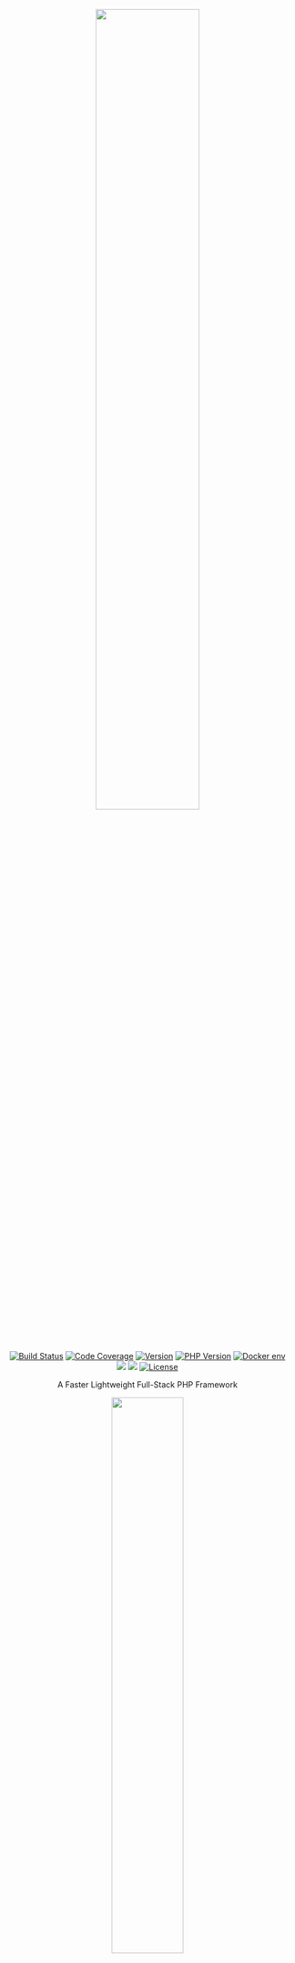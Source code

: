 <p align="center"><img width="60%" src="http://cdn.tigerb.cn/logo.png"><p>

<p align="center">
<a href="https://github.com/TIGERB/easy-php/releases"><img src="https://api.travis-ci.org/TIGERB/easy-php.svg?branch=master" alt="Build Status"></a>
<a href="https://github.com/TIGERB/easy-php/releases"> <img src="https://codecov.io/gh/TIGERB/easy-php/branch/master/graph/badge.svg" alt="Code Coverage"></a>
<a href="https://github.com/TIGERB/easy-php/releases"><img src="https://img.shields.io/badge/version-0.8.4-lightgrey.svg" alt="Version"></a>
<a href="https://github.com/TIGERB/easy-php/releases"><img src="https://img.shields.io/badge/php-5.4%2B-blue.svg" alt="PHP Version"></a>
<a href="https://easy-framework.github.io/easy-env/"><img src="https://img.shields.io/badge/docker%20env-support-green.svg" alt="Docker env"></a>
<a href="#backers" alt="sponsors on Open Collective"><img src="https://opencollective.com/easy-php/backers/badge.svg" /></a> <a href="#sponsors" alt="Sponsors on Open Collective"><img src="https://opencollective.com/easy-php/sponsors/badge.svg" /></a>
<a href="https://opensource.org/licenses/MIT"><img src="https://img.shields.io/cocoapods/l/AFNetworking.svg" alt="License"></a>

</p>

<p align="center"> A Faster Lightweight Full-Stack PHP Framework <p>

<p align="center"><img width="50%" src="http://cdn.tigerb.cn/wechat-blog-qrcode.jpg"><p>

<p align="center"> <a href="./README-CN.md">中文版</a>　<p>

# How to build a PHP framework by ourself ?

Why do we need to build a PHP framework by ourself? Maybe the most of people will say "There have so many PHP frameworks be provided, but we still made a wheel?". My point is "Made a wheel is not our purpose, we will get a few of knowledge when making a wheel which is our really purpose".

Then, how to build a PHP framework by ourself? General process as follows:

```
Entry file ----> Register autoload function
           ----> Register error(and exception) function
           ----> Load config file
           ----> Request
           ----> Router
           ----> (Controller <----> Model)
           ----> Response
           ----> Json
           ----> View
```

In addition, unit test, nosql support, api documents and some auxiliary scripts, e.g. Finnally, My framework directory as follows:

#  Project Directory Structure

```
app                             [application backend directory]
├── demo                        [module directory]
│   ├── controllers             [controller directory]
│   │       └── Index.php       [default controller class file]
│   ├── logics                  [logic directory]
│   │   ├── exceptions          [exception directory]
│   │   ├── gateway          　　[a gateway example]
│   │   ├── tools               [tool class directory]
│   │   └── UserDefinedCase.php [register user defined handle before framework loading router]
│   └── models                  [model directory]
│       └── TestTable.php       [model class file]
├── config                      [config folder]
│    ├── demo                   [module config folder]
│    │   ├── config.php         [module-defined config]
│    │   └── route.php          [module-defined router]
│    ├── common.php             [common config]
│    ├── database.php           [database config]
│    ├── swoole.php             [swoole config]
│    └── nosql.php              [nosql config]
docs                            [api document directory]
├── apib                        [Api Blueprint]
│    └── demo.apib              [api doc example file]
├── swagger                     [swagger]
framework                       [easy-php framework directory]
├── exceptions                  [core exception class]
│      ├── CoreHttpException.php[http exception]
├── handles                     [handle class file be used by app run]
│      ├── Handle.php           [handle interface]
│      ├── ErrorHandle.php      [error handle class]
│      ├── ExceptionHandle.php  [exception handle class]
│      ├── ConfigHandle.php     [config handle class]
│      ├── NosqlHandle.php      [nosql handle class]
│      ├── LogHandle.php        [log handle class]
│      ├── UserDefinedHandle.php[user defined handle class]
│      ├── RouterSwooleHan...   [router handle class for swoole mode]
│      └── RouterHandle.php     [router handle class]
├── orm                         [datebase object relation map class directory]
│      ├── Interpreter.php      [sql Interpreter class]
│      ├── DB.php               [database operation class]
│      ├── Model.php            [data model]
│      └── db                   [db type directory]
│          └── Mysql.php        [mysql class file]
├── router                      [router strategy]
│      ├── RouterInterface.php  [router strategy interface]
│      ├── General.php          [general strategy class]
│      ├── Pathinfo.php         [pathinfo strategy class]
│      ├── Userdefined.php      [userdefined strategy class]
│      ├── Micromonomer.php     [micromonomer strategy class]
│      ├── Job.php              [job strategy class]
│      ├── EasySwooleRouter.php [router strategy entrance class for swoole mode]
│      └── EasyRouter.php       [router strategy entrance class]
├── nosql                       [nosql directory]
│    ├── Memcahed.php           [memcahed class file]
│    ├── MongoDB.php            [mongoDB class file]
│    └── Redis.php              [redis class file]
├── App.php                     [this application class file]
├── Container.php               [container class file]
├── Helper.php                  [helper class file]
├── Load.php                    [autoload class file]
├── Request.php                 [request object class file]
├── Response.php                [response object class file]
├── run.php                     [run this application script file]
├── swoole.php                  [init the framework && swoole server]
frontend                        [application frontend source code directory]
├── src                         [source folder]
│    ├── components             [vue components]
│    ├── views                  [vue views]
│    ├── images                 [images folder]
│    ├── ...
├── app.js                      [vue root js]
├── app.vue                     [vue root component]
├── index.template.html         [frontend entrance template file]
├── store.js                    [vuex store file]
├── .babelrc                    [babel　config file]
├── webpack.config.js           [webpack config file]
├── yarn.lock                   [yarn　lock file]
jobs                            [Jobs folder, where write you business script]
├── demo                        [Module folder]
│    ├── Demo.php               [Job script example file]
│    ├── ...
public                          [this is a resource directory to expose service resource]
├── dist                        [frontend source file after build]
│    └── ...
├── index.html                  [entrance html file]
├── index.php                   [entrance php script file]
├── server.php                  [init the server with swoole]
runtime                         [temporary file such as log]
├── logs                        [log directory]
├── build                       [phar directory build by build script]
tests                           [unit test directory]
├── demo                        [module name]
│      └── DemoTest.php         [test class file]
├── TestCase.php                [phpunit test case class file]
vendor                          [composer vendor directory]
.git-hooks                      [git hooks directory]
├── pre-commit                  [git pre-commit example file]
├── commit-msg                  [git commit-msg example file]
bin                             [the auto script folder]
├── build                       [build php code to phar file script]
├── cli                         [run this framework with the php cli mode]
├── run                         [quick start script]
.env.example                    [the environment variables example file]
.gitignore                      [git ignore config file]
.travis.yml                     [travis-ci config file]
LICENSE                         [lincese　file]
logo.png                        [logo picture]
composer.json                   [composer file]
composer.lock                   [composer lock file]
package.json                    [dependence file for frontend]
phpunit.xml                     [phpunit config file]
README-CN.md                    [readme file chinese]
README.md                       [readme file]

```

# Life Cycle

<p align="center"><img width="90%" src="http://cdn.tigerb.cn/easy-php-en.png"><p>

# Framework Module Description:

##  Entrance file

Defined a entrance file that provide a uniform file for user visit, which hide the complex logic like the enterprise service bus.

```
// require the application run file
require('../framework/run.php');
```

[[file: public/index.php](https://github.com/TIGERB/easy-php/blob/master/public/index.php)]

##  Autoload Module

Register a autoload function in the __autoload queue by used spl_autoload_register, after that, we can use a class by namespace and keyword 'use'.

[[file: framework/Load.php](https://github.com/TIGERB/easy-php/blob/master/framework/Load.php)]

##  Error&Exception Handle Module

- Catch error:

Register a function by used set_error_handler to handle error, but it can't handle the following error, E_ERROR, E_PARSE, E_CORE_ERROR, E_CORE_WARNING, E_COMPILE_ERROR, E_COMPILE_WARNING and the E_STRICT produced by the file which called set_error_handler function. So, we need use register_shutdown_function and error_get_last to handle this finally error which set_error_handler can't handle. When the framework running, we can handle the error by ourself, such as, give a friendly error messge for client.

[[file: framework/hanles/ErrorHandle.php](https://github.com/TIGERB/easy-php/blob/master/framework/handles/ErrorHandle.php)]

- Catch exception:

Register a function by used set_exception_handler to handle the exception which is not be catched, which can give a friendly error messge for client.

[[file: framework/hanles/ExceptionHandle.php](https://github.com/TIGERB/easy-php/blob/master/framework/handles/ExceptionHandle.php)]

##  Config Handle Module

Loading framework-defined and user-defined config files.

For example，the master-salve database config：

```
[database]
dbtype   = mysqldb
dbprefix = easy
dbname   = easyphp
dbhost   = localhost
username = easyphp
password = easyphp
slave    = 0,1

[database-slave-0]
dbname   = easyphp
dbhost   = localhost
username = easyphp
password = easyphp

[database-slave-1]
dbname   = easyphp
dbhost   = localhost
username = easyphp
password = easyphp
```

[[file: framework/hanles/ConfigHandle.php](https://github.com/TIGERB/easy-php/blob/master/framework/handles/ConfigHandle.php)]

##  Request&Response Module

- Request  Object: contains all the requested information.
- Response Object: contains all the response information.

All output is json in the framework, neithor framework's core error or business logic's output, beacuse I think is friendly.

##### Request param check, Support require/length/number check at present. Use as follows:
```
$request = App::$container->get('request');
$request->check('username', 'require');
$request->check('password', 'length', 12);
$request->check('code', 'number');
```

[[file: framework/Request.php](https://github.com/TIGERB/easy-php/blob/master/framework/Request.php)]

[[file: framework/Response.php](https://github.com/TIGERB/easy-php/blob/master/framework/Response.php)]

##  Route Handle Module

```
├── router                      [datebase object relation map class directory]
      ├── RouterInterface.php   [router strategy interface]
      ├── General.php           [general strategy class]
      ├── Pathinfo.php          [pathinfo strategy class]
      ├── Userdefined.php       [userdefined strategy class]
      ├── Micromonomer.php      [micromonomer strategy class]
      ├── Job.php               [job strategy class]
      └── EasyRouter.php        [router strategy entrance class]
```

Execute the target controller's function by the router parse the url information.Is composed of four types of:

**tradition router**

```
domain/index.php?module=Demo&contoller=Index&action=test&username=test
```

**pathinfo router**

```
domain/demo/index/modelExample
```

**user-defined router**

```
// config/moduleName/route.php, this 'this' point to RouterHandle instance
$this->get('v1/user/info', function (Framework\App $app) {
    return 'Hello Get Router';
});
```

**micro monolith router**

What's the micro monolith router? There are a lot of teams are moving in the SOA service structure or micro service structure, I think it is difficult for a small team. So the micro monolith was born, what's this? In my opinion, this is a SOA process for a monolith application.For example:

```
app
├── UserService     [user service module]
├── ContentService  [content service module]
├── OrderService    [order service module]
├── CartService     [cart service module]
├── PayService      [pay service module]
├── GoodsService    [goods service module]
└── CustomService   [custom service module]
```

As above, we implemented a easy micro monolith structure.But how these module to communicate with each other? As follows:

```
App::$app->get('demo/index/hello', [
    'user' => 'TIGERB'
]);
```

So we can resolve this problem loose coupling. In the meantime, we can exchange our application to the SOA structure easily, beacuse we only need to change the method get implementing way in the App class, the way contain RPC, REST. etc.

[[file: framework/hanles/RouterHandle.php](https://github.com/TIGERB/easy-php/blob/master/framework/handles/RouterHandle.php)]

##  MVC To MCL

The tradition MVC pattern includes the model,view,controller layer. In general, you always write the business logic in the controller or model layer. But you will feel the code is difficult to read, maintain, expand after a long time. So I add a logic layer in the framework forcefully where you can implement the business logic by yourself. You can not only implement a tool class but also implement your business logic in a new subfolder, what's more, you can implement a gateway based on the pattern of responsibility (I provided a example).

In the end, the structure as follows:

- M: models, the map of database's table where define the curd operation.
- C: controllers, where expose the business resourse
- L: logics,　where implement the business logic flexiblly

**Logics layer**

A gateway example：

I built a gateway in the logics folder, structure as follows：

```
gateway                     [gateway directory in logics]
  ├── Check.php             [interface]
  ├── CheckAppkey.php       [check app key]
  ├── CheckArguments.php    [check require arguments]
  ├── CheckAuthority.php    [check auth]
  ├── CheckFrequent.php     [check call frequent]
  ├── CheckRouter.php       [router]
  ├── CheckSign.php         [check sign]
  └── Entrance.php          [entrance file]
```

The gateway entrance class code as follows:

```
// init：gateway common arguments must be not empty check
$checkArguments   =  new CheckArguments();
// init：app key check
$checkAppkey      =  new CheckAppkey();
// init：call frequent check
$checkFrequent    =  new CheckFrequent();
// init：sign check
$checkSign        =  new CheckSign();
// init：auth check
$checkAuthority   =  new CheckAuthority();
// init：gateway's router
$checkRouter      =  new CheckRouter();

// build object chain
$checkArguments->setNext($checkAppkey)
               ->setNext($checkFrequent)
               ->setNext($checkSign)
               ->setNext($checkAuthority)
               ->setNext($checkRouter);

// start gateway
$checkArguments->start(
    APP::$container->get('request')
);
```

After the gateway be implemented, how to use this in the framework?I provide a user-defined's class, we just register this in the UserDefinedCase class. for example:

```
/**
 * register user-defined behavior
 *
 * @var array
 */
private $map = [
    //　for example, loading user-defined gateway
    'App\Demo\Logics\Gateway\Entrance'
];
```
So, the gateway is running.But what's the UserDefinedCase that can be loading before RouterHandle.

Where is the view layer?I abandon it, beacuse I chose the SPA for frontend, detail as follows.

[[file: app/*](https://github.com/TIGERB/easy-php/tree/master/app/demo)]

##  Using Vue For View

**source code folder**

The separate-frontend-and-backend and two-way data binding, modular is so popular.In the meantime, I moved the project [easy-vue](http://vue.tigerb.cn/) that built by myself to the framework as the view layer. The frontend source code folder as follows:

```
frontend                        [application frontend source code directory]
├── src                         [source folder]
│    ├── components             [vue components]
│    ├── views                  [vue views]
│    ├── images                 [images folder]
│    ├── ...
├── app.js                      [vue root js]
├── app.vue                     [vue root component]
├── index.template.html         [frontend entrance template file]
├── store.js                    [vuex store file]
```

**Build Step**

```
yarn install

DOMAIN=http://yourdomain npm run dev
```

**After build**

After built success, there made dist folder and index.html in the public. This file will be ignore when this branch is not the release branch.

```
public                          [this is a resource directory to expose service resource]
├── dist                        [frontend source file after build]
│    └── ...
├── index.html                  [entrance html file]
```

[[file: frontend/*](https://github.com/TIGERB/easy-php/tree/master/frontend)]

##  ORM

What's the ORM(Object Relation Map)? In my opinion, ORM is a thought that build a relationship of object and the abstract things.The model is the database's table and the model's instance is a operation for the table."Why do you do that, use the sql directly is not good?", my answer:you can do what you like to do, everything is flexable, but it's not be suggested from a perspective of a framework's **reusable, maintainable and extensible**.

On the market for the implemention of the ORM, such as: Active Record in thinkphp and yii, Eloquent in laravel, then we call the ORM here is "ORM" simply. The "ORM" structure in the framework as follows:

```
├── orm                         
│      ├── Interpreter.php      [sql Interpreter]
│      ├── DB.php               [database operate class]
│      ├── Model.php            [base model class]
│      └── db                   
│          └── Mysql.php        [mysql class]
```

**DB example**

```
/**
 * DB operation example
 *
 * findAll
 *
 * @return void
 */
public function dbFindAllDemo()
{
    $where = [
        'id'   => ['>=', 2],
    ];
    $instance = DB::table('user');
    $res      = $instance->where($where)
                         ->orderBy('id asc')
                         ->limit(5)
                         ->findAll(['id','create_at']);
    $sql      = $instance->sql;

    return $res;
}
```

**Model example**

```
// controller
/**
 * model example
 *
 * @return mixed
 */
public function modelExample()
{
    try {

        DB::beginTransaction();
        $testTableModel = new TestTable();

        // find one data
        $testTableModel->modelFindOneDemo();
        // find all data
        $testTableModel->modelFindAllDemo();
        // save data
        $testTableModel->modelSaveDemo();
        // delete data
        $testTableModel->modelDeleteDemo();
        // update data
        $testTableModel->modelUpdateDemo([
               'nickname' => 'easy-php'
            ]);
        // count data
        $testTableModel->modelCountDemo();

        DB::commit();
        return 'success';

    } catch (Exception $e) {
        DB::rollBack();
        return 'fail';
    }
}

//TestTable model
/**
 * Model example
 *
 * findAll
 *
 * @return void
 */
public function modelFindAllDemo()
{
    $where = [
        'id'   => ['>=', 2],
    ];
    $res = $this->where($where)
                ->orderBy('id asc')
                ->limit(5)
                ->findAll(['id','create_at']);
    $sql = $this->sql;

    return $res;
}
```

[[file: framework/orm/*](https://github.com/TIGERB/easy-php/tree/master/framework/orm)]

##  Service Container

What's the service container?

Service container is difficultly understand, I think it just a third party class, which can inject the class and instance. we can get the instance in the container very simple.

The meaning of the service container?

According to the design patterns: we need make our code "highly cohesive, loosely coupled". As the result of "highly cohesive" is "single principle", As the result of "single principle" is the class rely on each other. General way that handle the dependency as follows:

```
class Demo
{
    public function __construct ()
    {
        // the demo directly dependent on RelyClassName
        $instance = new RelyClassName ();
    }
}
```

The above code is no problem, but is not conform to the design pattern of "The least kown principle", beacuse it has a direct dependence. We bring a third class in the framework, which can new a class or get a instance. So, the third party class is the service container, which like the role of 'middleware' in the architecture of the system.

After implements a service container, I put the Rquest, Config and other instances are injected into service in the singleton container, when we need to use can be obtained from the container, is very convenient.Use the following:

```
// Inject the single instance
App::$container->setSingle('alias', 'object/closure/class name');

// Such as，Inject Request instance
App::$container->setSingle('request', function () {
    // closure function lazy load
    return new Request();
});
// get Request instance
App::$container->get('request');
```

[[file: framework/Container](https://github.com/TIGERB/easy-php/blob/master/framework/Container.php)]

##  Nosql Support

Inject the nosql's single instance in service container when the framework loading, you can decide what nosql you need use whit the configuration. At present we support redis/memcahed/mongodb.

Some example:

```
// get redis instance
App::$container->getSingle('redis');
// get memcahed instance
App::$container->getSingle('memcahed');
// get mongodb instance
App::$container->getSingle('mongodb');
```

[[file: framework/nosql/*](https://github.com/TIGERB/easy-php/tree/master/framework/nosql)]

##  Log

I make the log class like a third part module that be used by composer, the project link <https://github.com/easy-framework/easy-log>

How to use? as follows:

```
// env config
[log]
path = /runtime/logs/
name = easy-php
size = 512
level= debug


// How to use in your logic
Log::debug('EASY PHP');
Log::notice('EASY PHP');
Log::warning('EASY PHP');
Log::error('EASY PHP');
```

[[file: framework/handles/LogHandle.php](https://github.com/TIGERB/easy-php/blob/master/framework/handles/LogHandle.php)]

##  Swoole Support

This framework support swoole mode with the php extension swoole, just:

```
cd public && php server.php
```

[[file: framework/swoole.php](https://github.com/TIGERB/easy-php/tree/master/framework/swoole.php)]

##  Job Support

You can do some job in the jobs folder directly as follows:

```
jobs                            [Jobs folder, where write you business script]
├── demo                        [Module folder]
│    ├── Demo.php               [Job script example file]
│    ├── ...
```

Job demo file:
```
<?php
namespace Jobs\Demo;

/**
 * Demo Jobs
 *
 * @author TIERGB <https://github.com/TIGERB>
 */
class Demo
{
    /**
     * job
     *
     * @example php cli --jobs=demo.demo.test
     */
    public function test()
    {
        echo 'Hello Easy PHP Jobs';
    }
}

```

So, just run the command:
```
php cli --job=demo.demo.test
```

[[file: jobs/*](https://github.com/TIGERB/easy-php/tree/feature/router/jobs)]

##  Api Docs

Usually after we write an api, the api documentation is a problem, we use the Api Blueprint protocol to write the api document and mock. At the same time, we can request the api real-timely by used Swagger　(unavailable).

I chose the Api Blueprint's tool snowboard, detail as follows：

**Api doc generate instruction**

```
cd docs/apib

./snowboard html -i demo.apib -o demo.html -s

open the website, http://localhost:8088/
```

**Api mock instruction**

```
cd docs/apib

./snowboard mock -i demo.apib

open the website, http://localhost:8087/demo/index/hello
```

[[file: docs/*](https://github.com/TIGERB/easy-php/tree/master/docs)]

##  PHPunit

Based on the phpunit, I think write unit tests is a good habit.

How to make a test？

Write test file in the folder tests　by referenced the file DemoTest.php, then run:

```
 vendor/bin/phpunit
```

The assertion example:

```
/**
 *　test assertion example
 */
public function testDemo()
{
    $this->assertEquals(
        'Hello Easy PHP',
        // assert the result by run hello function in demo/Index controller
        App::$app->get('demo/index/hello')
    );
}
```

[phpunit assertions manual](https://phpunit.de/manual/current/en/appendixes.assertions.html)

[[file: tests/*](https://github.com/TIGERB/easy-php/tree/master/tests)]

##  Git Hooks

- The standard of coding:  verify the coding forcefully before commit by used php_codesniffer
- The standard of commit-msg: verify the commit-msg forcefully before commit by used the script commit-msg wrote by [Treri](https://github.com/Treri), which can enhance the git log readability and debugging, log analysis usefully, etc.

[[file: ./git-hooks/*](https://github.com/TIGERB/easy-php/tree/master/.git-hooks)]

## Script

**cli script**

Run the framework with cli mode, detail in the instruction.

**build script**

Build the application in the runtime/build folder, such as:

```
runtime/build/App.20170505085503.phar

<?php
// require the phar file in index.php file
require('runtime/build/App.20170505085503.phar');

```

Command:
> php cli --build


[[file: ./build](https://github.com/TIGERB/easy-php/tree/master/build)]

# How to use ?

Run：

> composer create-project tigerb/easy-php easy  --prefer-dist && cd easy

**Web Server Mode:**

Quick Start:
```
cd bin && php cli --run
```
demo as follows：

<p align="center"><img width="30%" src="demo.gif"><p>

**Cli Mode:**

```
php cli --method=<module.controller.action> --<arguments>=<value> ...

For example, php cli --method=demo.index.get --username=easy-php
```

**Swoole Mode:**

```
cd public && php server.php
```

Get Help:

Use php cli OR php cli --help

# Docker env

Docker env is support by this framework, you will build the env just by one command quickly. Get more please click [easy-env](https://easy-framework.github.io/easy-env/).

# Performance with php-fpm

> ab -c 100 -n 10000 "http://easy-php.local/Demo/Index/hello"

```
Concurrency Level:      100
Time taken for tests:   3.259 seconds
Complete requests:      10000
Failed requests:        0
Total transferred:      1970000 bytes
HTML transferred:       530000 bytes
Requests per second:    3068.87 [#/sec] (mean)
Time per request:       32.585 [ms] (mean)
Time per request:       0.326 [ms] (mean, across all concurrent requests)
Transfer rate:          590.40 [Kbytes/sec] received

Connection Times (ms)
              min  mean[+/-sd] median   max
Connect:        0    0   0.3      0       4
Processing:     6   32   4.0     31      68
Waiting:        6   32   4.0     31      68
Total:          8   32   4.0     31      68

Percentage of the requests served within a certain time (ms)
  50%     31
  66%     32
  75%     33
  80%     34
  90%     39
  95%     41
  98%     43
  99%     46
 100%     68 (longest request)
```

# Performance with Swoole

> ab -c 100 -n 10000 "http://easy-php.local/Demo/Index/hello"

```
Concurrency Level:      100
Time taken for tests:   1.319 seconds
Complete requests:      10000
Failed requests:        0
Total transferred:      1870000 bytes
HTML transferred:       160000 bytes
Requests per second:    7580.84 [#/sec] (mean)
Time per request:       13.191 [ms] (mean)
Time per request:       0.132 [ms] (mean, across all concurrent requests)
Transfer rate:          1384.39 [Kbytes/sec] received

Connection Times (ms)
              min  mean[+/-sd] median   max
Connect:        0    5  10.6      3     172
Processing:     1    9  13.4      7     177
Waiting:        0    7  11.7      6     173
Total:          3   13  16.9     11     179

Percentage of the requests served within a certain time (ms)
  50%     11
  66%     12
  75%     13
  80%     14
  90%     15
  95%     17
  98%     28
  99%     39
 100%    179 (longest request)
```

# Question&Contribution

If you find some question，please launch a [issue](https://github.com/TIGERB/easy-php/issues) or PR。

How to Contribute？

```
cp ./.git-hooks/* ./git/hooks
```
After that, launch a PR as usual.

project address: [https://github.com/TIGERB/easy-php](https://github.com/TIGERB/easy-php)

# TODO

- Add database sql helper
- Integrate swagger
- Provide much friendly help for user
- Module's config support module-defined mysql and nosql configuration
- ORM provide more apis
- Resolve config problem when publish our project
- implement auto deploy by used phar
- ...


# DONE

- v0.8.1(2018/06/24)
    - use easy log
    - add folder bin

- v0.8.0(2017/12/29)
    - use swoole
    - fix infinite recursion for micromonomer router

- v0.7.1(2017/08/29)
    - refactor router by the strategy design pattern 

- v0.7.0(2017/06/18)
    - implement ci by travis-ci
    - add jobs script folder

- v0.6.9(2017/05/22)
    - more friendly for api develop process
        + request param check：require/length/number
    - support master-salve config for db

- v0.6.7(2017/05/14)
    - fix not set default time zone
    - The performance test and optimize
    - Use the lazy load thought to optimize the framework
    - Change Helper's method to the framework's function

## APPRECIATION

<img src="http://cdn.tigerb.cn/money-qrcode.jpg" width="300px">

### Contributors

This project exists thanks to all the people who contribute. [[Contribute](CONTRIBUTING.md)].
<a href="graphs/contributors"><img src="https://opencollective.com/easy-php/contributors.svg?width=890&button=false" /></a>


### Backers

Thank you to all our backers! 🙏 [[Become a backer](https://opencollective.com/easy-php#backer)]

<a href="https://opencollective.com/easy-php#backers" target="_blank"><img src="https://opencollective.com/easy-php/backers.svg?width=890"></a>


### Sponsors

Support this project by becoming a sponsor. Your logo will show up here with a link to your website. [[Become a sponsor](https://opencollective.com/easy-php#sponsor)]

<a href="https://opencollective.com/easy-php/sponsor/0/website" target="_blank"><img src="https://opencollective.com/easy-php/sponsor/0/avatar.svg"></a>
<a href="https://opencollective.com/easy-php/sponsor/1/website" target="_blank"><img src="https://opencollective.com/easy-php/sponsor/1/avatar.svg"></a>
<a href="https://opencollective.com/easy-php/sponsor/2/website" target="_blank"><img src="https://opencollective.com/easy-php/sponsor/2/avatar.svg"></a>
<a href="https://opencollective.com/easy-php/sponsor/3/website" target="_blank"><img src="https://opencollective.com/easy-php/sponsor/3/avatar.svg"></a>
<a href="https://opencollective.com/easy-php/sponsor/4/website" target="_blank"><img src="https://opencollective.com/easy-php/sponsor/4/avatar.svg"></a>
<a href="https://opencollective.com/easy-php/sponsor/5/website" target="_blank"><img src="https://opencollective.com/easy-php/sponsor/5/avatar.svg"></a>
<a href="https://opencollective.com/easy-php/sponsor/6/website" target="_blank"><img src="https://opencollective.com/easy-php/sponsor/6/avatar.svg"></a>
<a href="https://opencollective.com/easy-php/sponsor/7/website" target="_blank"><img src="https://opencollective.com/easy-php/sponsor/7/avatar.svg"></a>
<a href="https://opencollective.com/easy-php/sponsor/8/website" target="_blank"><img src="https://opencollective.com/easy-php/sponsor/8/avatar.svg"></a>
<a href="https://opencollective.com/easy-php/sponsor/9/website" target="_blank"><img src="https://opencollective.com/easy-php/sponsor/9/avatar.svg"></a>


# CONTACT

<img src="http://cdn.tigerb.cn/wechat-blog-qrcode.jpg" width="300px">

<img src="http://cdn.tigerb.cn/qrcode.jpg" width="200px">



